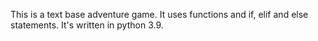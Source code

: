 This is a text base adventure game. It uses functions and if, elif and else statements. It's written in python 3.9.
